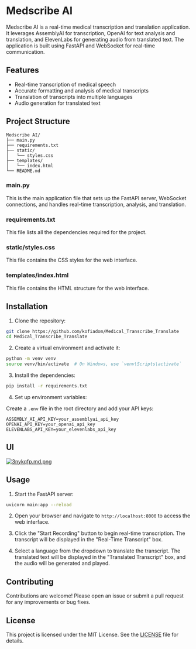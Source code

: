 # Medscribe AI

Medscribe AI is a real-time medical transcription and translation application. It leverages AssemblyAI for transcription, OpenAI for text analysis and translation, and ElevenLabs for generating audio from translated text. The application is built using FastAPI and WebSocket for real-time communication.

## Features

- Real-time transcription of medical speech
- Accurate formatting and analysis of medical transcripts
- Translation of transcripts into multiple languages
- Audio generation for translated text

## Project Structure

```
Medscribe AI/
├── main.py
├── requirements.txt
├── static/
│   └── styles.css
├── templates/
│   └── index.html
└── README.md
```

### main.py

This is the main application file that sets up the FastAPI server, WebSocket connections, and handles real-time transcription, analysis, and translation.

### requirements.txt

This file lists all the dependencies required for the project.

### static/styles.css

This file contains the CSS styles for the web interface.

### templates/index.html

This file contains the HTML structure for the web interface.

## Installation

1. Clone the repository:

```bash
git clone https://github.com/kofiadom/Medical_Transcribe_Translate
cd Medical_Transcribe_Translate
```

2. Create a virtual environment and activate it:

```bash
python -m venv venv
source venv/bin/activate  # On Windows, use `venv\Scripts\activate`
```

3. Install the dependencies:

```bash
pip install -r requirements.txt
```

4. Set up environment variables:

Create a `.env` file in the root directory and add your API keys:

```
ASSEMBLY_AI_API_KEY=your_assemblyai_api_key
OPENAI_API_KEY=your_openai_api_key
ELEVENLABS_API_KEY=your_elevenlabs_api_key
```

## UI

[![3nykqfp.md.png](https://iili.io/3nykqfp.md.png)](https://freeimage.host/i/3nykqfp)

## Usage

1. Start the FastAPI server:

```bash
uvicorn main:app --reload
```

2. Open your browser and navigate to `http://localhost:8000` to access the web interface.

3. Click the "Start Recording" button to begin real-time transcription. The transcript will be displayed in the "Real-Time Transcript" box.

4. Select a language from the dropdown to translate the transcript. The translated text will be displayed in the "Translated Transcript" box, and the audio will be generated and played.

## Contributing

Contributions are welcome! Please open an issue or submit a pull request for any improvements or bug fixes.

## License

This project is licensed under the MIT License. See the [LICENSE](LICENSE) file for details.
